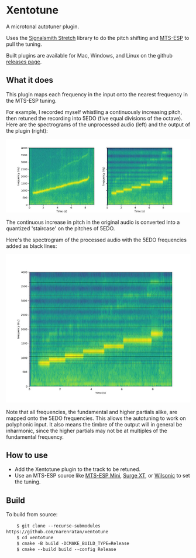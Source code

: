 Xentotune
=========
A microtonal autotuner plugin.

Uses the [Signalsmith Stretch](https://github.com/Signalsmith-Audio/signalsmith-stretch)
library to do the pitch shifting and [MTS-ESP](https://github.com/ODDSound/MTS-ESP)
to pull the tuning.

Built plugins are available for Mac, Windows, and Linux on the github
[releases page](https://github.com/narenratan/xentotune/releases).

What it does
------------
This plugin maps each frequency in the input onto the nearest frequency in the
MTS-ESP tuning.

For example, I recorded myself whistling a continuously increasing pitch, then
retuned the recording into 5EDO (five equal divisions of the octave). Here are
the spectrograms of the unprocessed audio (left) and the output of the plugin
(right):

![cents](images/spectrograms.jpeg)

The continuous increase in pitch in the original audio is converted into a
quantized 'staircase' on the pitches of 5EDO.

Here's the spectrogram of the processed audio with the 5EDO frequencies added
as black lines:

![cents](images/annotated_spectrogram.jpeg)

Note that all frequencies, the fundamental and higher partials alike, are
mapped onto the 5EDO frequencies. This allows the autotuning to work on
polyphonic input. It also means the timbre of the output will in general be
inharmonic, since the higher partials may not be at multiples of the
fundamental frequency.

How to use
----------
- Add the Xentotune plugin to the track to be retuned.
- Use an MTS-ESP source like [MTS-ESP Mini](https://oddsound.com/mtsespmini.php),
  [Surge XT](https://surge-synthesizer.github.io), or [Wilsonic](https://wilsonic.co)
  to set the tuning.

Build
-----
To build from source:

```console
    $ git clone --recurse-submodules https://github.com/narenratan/xentotune
    $ cd xentotune
    $ cmake -B build -DCMAKE_BUILD_TYPE=Release
    $ cmake --build build --config Release
```
